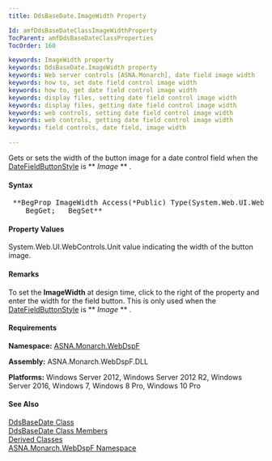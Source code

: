 ```yaml
---
title: DdsBaseDate.ImageWidth Property

Id: amfDdsBaseDateClassImageWidthProperty
TocParent: amfDdsBaseDateClassProperties
TocOrder: 160

keywords: ImageWidth property
keywords: DdsBaseDate.ImageWidth property
keywords: Web server controls [ASNA.Monarch], date field image width
keywords: how to, set date field control image width
keywords: how to, get date field control image width
keywords: display files, setting date field control image width
keywords: display files, getting date field control image width
keywords: web controls, setting date field control image width
keywords: web controls, getting date field control image width
keywords: field controls, date field, image width

---
```


Gets or sets the width of the button image for a date control field when the [ DateFieldButtonStyle](amfDdsBaseDateClassDateFieldButtonStyleProperty.html) is ** *Image* ** .

#### Syntax
<pre class="syntax"> **BegProp ImageWidth Access(*Public) Type(System.Web.UI.WebControls.Unit)
    BegGet;   BegSet** </pre>

#### Property Values
System.Web.UI.WebControls.Unit value indicating the width of the button image.

#### Remarks
To set the **ImageWidth** at design time, click to the right of the property and enter the width for the field button. This is only used when the [DateFieldButtonStyle](amfDdsBaseDateClassDateFieldButtonStyleProperty.html) is ** *Image* ** .

#### Requirements
**Namespace:** [ASNA.Monarch.WebDspF](amfWebDspFNamespace.html)

**Assembly:** ASNA.Monarch.WebDspF.DLL

**Platforms:** Windows Server 2012, Windows Server 2012 R2, Windows Server 2016, Windows 7, Windows 8 Pro, Windows 10 Pro

#### See Also
[DdsBaseDate Class](amfDdsBaseDateClass.html) <br /> [ DdsBaseDate Class Members](amfDdsBaseDateClassMembers.html) <br /> [ Derived Classes](amfDdsBaseDateDerivedClasses.html) <br />[ ASNA.Monarch.WebDspF Namespace](amfWebDspFNamespace.html)
